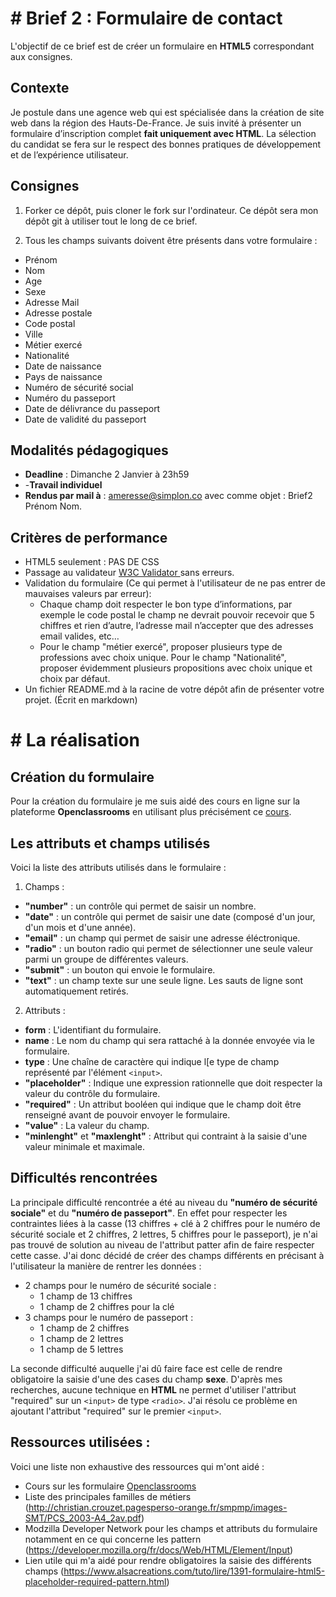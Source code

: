 # # Brief 2 : Formulaire de contact

L'objectif de ce brief est de créer un formulaire en **HTML5** correspondant aux consignes.

## Contexte

Je postule dans une agence web qui est spécialisée dans la création de site web dans la région des Hauts-De-France.
Je suis invité à présenter un formulaire d’inscription complet **fait uniquement avec HTML**. La sélection du candidat se fera sur le respect des bonnes pratiques de développement et de l’expérience utilisateur.

## Consignes

1.  Forker ce dépôt, puis cloner le fork sur l'ordinateur. Ce dépôt sera mon dépôt git à utiliser tout le long de ce brief.

2.  Tous les champs suivants doivent être présents dans votre formulaire :
- Prénom
- Nom
- Age
- Sexe
- Adresse Mail
- Adresse postale
- Code postal
- Ville
- Métier exercé
- Nationalité
- Date de naissance
- Pays de naissance
- Numéro de sécurité social
- Numéro du passeport
- Date de délivrance du passeport
- Date de validité du passeport

## Modalités pédagogiques

-   **Deadline** : Dimanche 2 Janvier à 23h59
- -**Travail individuel**
-   **Rendus par mail à** : [ameresse@simplon.co](mailto:ameresse@simplon.co) avec comme objet : Brief2 Prénom Nom.

## Critères de performance

- HTML5 seulement : PAS DE CSS
- Passage au validateur [ W3C Validator ](https://validator.w3.org/) sans erreurs.
- Validation du formulaire (Ce qui permet à l'utilisateur de ne pas entrer de mauvaises valeurs par erreur):
    - Chaque champ doit respecter le bon type d’informations, par exemple le code postal le champ ne devrait pouvoir recevoir que 5 chiffres et rien d’autre, l’adresse mail n’accepter que des adresses email valides, etc…
    - Pour le champ "métier exercé", proposer plusieurs type de professions avec choix unique. Pour le champ "Nationalité", proposer évidemment plusieurs propositions avec choix unique et choix par défaut.
- Un fichier README.md à la racine de votre dépôt afin de présenter votre projet. (Écrit en markdown)

# # La réalisation 

## Création du formulaire
Pour la création du formulaire je me suis aidé des cours en ligne sur la plateforme **Openclassrooms** en utilisant plus précisément ce [cours](https://openclassrooms.com/fr/courses/1603881-apprenez-a-creer-votre-site-web-avec-html5-et-css3/1607171-creez-des-formulaires).

## Les attributs et champs utilisés

Voici la liste des attributs utilisés dans le formulaire :
1. Champs :
- **"number"** : un contrôle qui permet de saisir un nombre.
- **"date"** : un contrôle qui permet de saisir une date (composé d'un jour, d'un mois et d'une année).
- **"email"** : un champ qui permet de saisir une adresse éléctronique.
- **"radio"** : un bouton radio qui permet de sélectionner une seule valeur parmi un groupe de différentes valeurs.
- **"submit"** : un bouton qui envoie le formulaire.
- **"text"** : un champ texte sur une seule ligne. Les sauts de ligne sont automatiquement retirés.

2. Attributs :
- **form** : L'identifiant du formulaire.
- **name** : Le nom du champ qui sera rattaché à la donnée envoyée via le formulaire.
- **type** : Une chaîne de caractère qui indique l[e type de champ représenté par l'élément `<input>`.
- **"placeholder"** : Indique une expression rationnelle que doit respecter la valeur du contrôle du formulaire.
- **"required"** : Un attribut booléen qui indique que le champ doit être renseigné avant de pouvoir envoyer le formulaire.
- **"value"** : La valeur du champ.
- **"minlenght"** et **"maxlenght"** : Attribut qui contraint à la saisie d'une valeur minimale et maximale.


## Difficultés rencontrées 
La principale difficulté rencontrée a été au niveau du **"numéro de sécurité sociale"** et du **"numéro de passeport"**.
En effet pour respecter les contraintes liées à la casse (13 chiffres + clé à 2 chiffres pour le numéro de sécurité sociale et 2 chiffres, 2 lettres, 5 chiffres pour le passeport), je n'ai pas trouvé de solution au niveau de l'attribut patter afin de faire respecter cette casse. 
J'ai donc décidé de créer des champs différents en précisant à l'utilisateur la manière de rentrer les données :
- 2 champs pour le numéro de sécurité sociale :
	- 1 champ de 13 chiffres
	- 1 champ de 2 chiffres pour la clé
- 3 champs pour le numéro de passeport :
	- 1 champ de 2 chiffres
	- 1 champ de 2 lettres
	- 1 champ de 5 lettres	

La seconde difficulté auquelle j'ai dû faire face est celle de rendre obligatoire la saisie d'une des cases du champ **sexe**. 
D'après mes recherches, aucune technique en **HTML** ne permet d'utiliser l'attribut "required" sur un `<input>` de type `<radio>`.
J'ai résolu ce problème en ajoutant l'attribut "required" sur le premier `<input>`.

## Ressources utilisées :
Voici une liste non exhaustive des ressources qui m'ont aidé :
- Cours sur les formulaire [Openclassrooms](https://openclassrooms.com/fr/courses/1603881-apprenez-a-creer-votre-site-web-avec-html5-et-css3/1607171-creez-des-formulaires)
- Liste des principales familles de métiers (http://christian.crouzet.pagesperso-orange.fr/smpmp/images-SMT/PCS_2003-A4_2av.pdf)
- Modzilla Developer Network pour les champs et attributs du formulaire notamment en ce qui concerne les pattern (https://developer.mozilla.org/fr/docs/Web/HTML/Element/Input)
- Lien utile qui m'a aidé pour rendre obligatoires la saisie des différents champs (https://www.alsacreations.com/tuto/lire/1391-formulaire-html5-placeholder-required-pattern.html)


